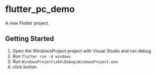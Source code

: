 # flutter_pc_demo

A new Flutter project.

## Getting Started

1. Open the WindowsProject project with Visual Studio and run debug
2. Run `flutter run -d windows`
3. Run `WindowsProject\x64\Debug\WindowsProject.exe`
4. click button
